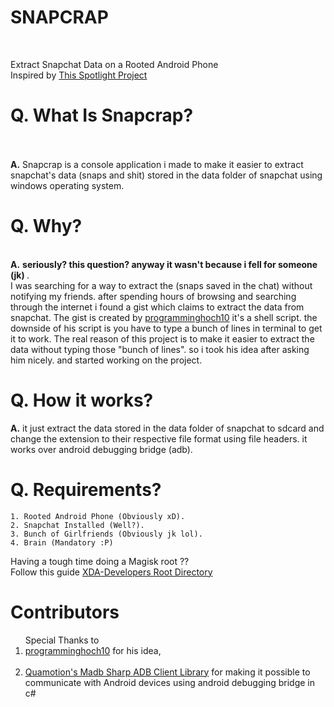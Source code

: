 # SNAPCRAP
<br>

Extract Snapchat Data on a Rooted Android Phone <br>
Inspired by <a href="#">This Spotlight Project</a>

# Q. What Is Snapcrap?
<br>
<br>
   <b>A.</b> Snapcrap is a console application i made to make it easier to extract snapchat's data (snaps and shit) stored in the data folder of snapchat
     using windows operating system.
  
# Q. Why? 
<br>
   <b>A.</b> <b> seriously? this question? anyway it wasn't because i fell for someone (jk) </b>. 
   <br> I was searching for a way to extract the (snaps saved in the chat) without notifying my friends. after spending hours of browsing and searching through the
     internet i found a gist which claims to extract the data from snapchat. The gist is created by <a href="https://github.com/programminghoch10">programminghoch10</a>
     it's a shell script. the downside of his script is you have to type a bunch of lines in terminal to get it to work. The real reason of this project is to make it 
     easier to extract the data without typing those "bunch of lines".  so i took his idea after asking him nicely. and started working on the project.
  
# Q. How it works? <br>
   <b>A.</b> it just extract the data stored in the data folder of snapchat to sdcard and change the extension to their respective file format using file headers. it works over android debugging bridge (adb).
    <br>


# Q. Requirements? <br>
    1. Rooted Android Phone (Obviously xD).
    2. Snapchat Installed (Well?).
    3. Bunch of Girlfriends (Obviously jk lol).
    4. Brain (Mandatory :P)
    
    
    
    
Having a tough time doing a Magisk root ??
<br>
Follow this guide <a href="https://www.xda-developers.com/root/">XDA-Developers Root Directory</a>
<br>

# Contributors 
<ol>
Special Thanks to 
<li><a href="https://github.com/programminghoch10">programminghoch10</a> for his idea,</li>
<br>
<li><a href="https://github.com/quamotion/madb">Quamotion's Madb Sharp ADB Client Library</a> for making it possible to communicate with Android devices using android debugging bridge in c# </li>
</ol>
